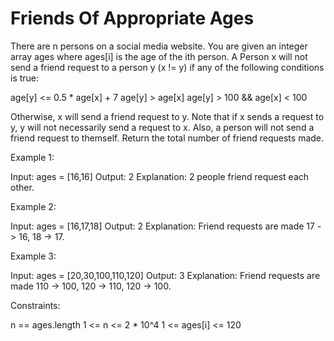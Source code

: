 # Friends Of Appropriate Ages

There are n persons on a social media website. You are given an integer array ages where ages[i] is the age of the ith person.
A Person x will not send a friend request to a person y (x != y) if any of the following conditions is true:

age[y] <= 0.5 * age[x] + 7
age[y] > age[x]
age[y] > 100 && age[x] < 100

Otherwise, x will send a friend request to y.
Note that if x sends a request to y, y will not necessarily send a request to x. Also, a person will not send a friend request to themself.
Return the total number of friend requests made.

Example 1:

Input: ages = [16,16]
Output: 2
Explanation: 2 people friend request each other.

Example 2:

Input: ages = [16,17,18]
Output: 2
Explanation: Friend requests are made 17 -> 16, 18 -> 17.

Example 3:

Input: ages = [20,30,100,110,120]
Output: 3
Explanation: Friend requests are made 110 -> 100, 120 -> 110, 120 -> 100.

Constraints:

n == ages.length
1 <= n <= 2 * 10^4
1 <= ages[i] <= 120
